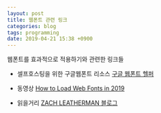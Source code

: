 ```yaml
---
layout: post
title: 웹폰트 관련 링크
categories: blog
tags: programming
date: 2019-04-21 15:38 +0900
---
```

웹폰트를 효과적으로 적용하기와 관련한 링크들

- 셀프호스팅을 위한 구글웹폰트 리소스 [구글 웹폰트 헬퍼](https://google-webfonts-helper.herokuapp.com/fonts)
- 동영상 [How to Load Web Fonts in 2019](https://youtu.be/s-G1m23Emlk)

- 읽을거리 [ZACH LEATHERMAN 블로그](https://www.zachleat.com/web/fonts/)

